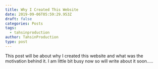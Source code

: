 ```yaml
---
title: Why I Created This Website
date: 2019-09-06T05:59:29.953Z
draft: false
categories: Posts
tags:
  - tahsinproduction
author: TahsinProduction
type: post
---
```

This post will be about why I created this website and what was the motivation behind it. I am little bit busy now so will write about it soon.....
